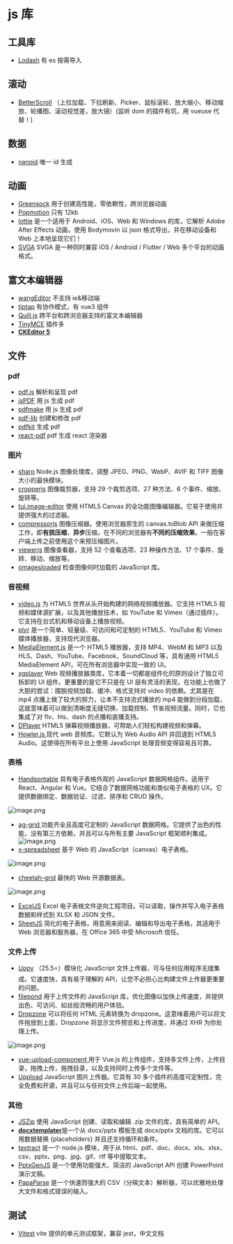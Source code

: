 # js 库

## 工具库

- [Lodash](https://www.lodashjs.com/) 有 es 按需导入

## 滚动

- [BetterScroll](https://better-scroll.github.io/docs/zh-CN/) （上拉加载、下拉刷新、Picker、鼠标滚轮、放大缩小、移动缩放、轮播图、滚动视觉差，放大镜）(监听 dom 的插件有坑，用 vueuse 代替！)

## 数据

- [nanoid](https://gitee.com/mirrors/nanoid) 唯一 id 生成

## 动画

- [Greensock](https://github.com/greensock/GreenSock-JS/) 用于创建高性能，零依赖性，跨浏览器动画
- [Popmotion](https://github.com/Popmotion/popmotion) 只有 12kb
- [lottie](https://airbnb.io/lottie/#/README) 是一个适用于 Android、iOS、Web 和 Windows 的库，它解析 Adob​​e After Effects 动画，使用 Bodymovin 以 json 格式导出，并在移动设备和 Web 上本地呈现它们！
- [SVGA](https://svga.io/index.html) SVGA 是一种同时兼容 iOS / Android / Flutter / Web 多个平台的动画格式。

## 富文本编辑器

- [wangEditor](https://www.wangeditor.com/) 不支持 ie&移动端
- [tiptap](https://github.com/ueberdosis/tiptap) 有协作模式，有 vue3 组件
- [Quill.js](https://github.com/quilljs/quill/) 跨平台和跨浏览器支持的富文本编辑器
- [TinyMCE](https://github.com/tinymce/tinymce) 插件多
- [**CKEditor 5**](https://github.com/ckeditor/ckeditor5)

## 文件

### pdf

- [pdf.js](https://github.com/mozilla/pdf.js) 解析和呈现 pdf
- [jsPDF](https://github.com/parallax/jsPDF) 用 js 生成 pdf
- [pdfmake](https://github.com/bpampuch/pdfmake) 用 js 生成 pdf
- [pdf-lib](https://github.com/Hopding/pdf-lib) 创建和修改 pdf
- [pdfkit](https://github.com/foliojs/pdfkit) 生成 pdf
- [react-pdf](https://github.com/diegomura/react-pdf) pdf 生成 react 渲染器

### 图片

- [sharp](https://github.com/lovell/sharp) Node.js 图像处理库，调整 JPEG、PNG、WebP、AVIF 和 TIFF 图像大小的最快模块。
- [cropperjs](https://github.com/fengyuanchen/cropperjs) 图像裁剪器，支持 29 个裁剪选项、27 种方法、6 个事件、缩放、旋转等。
- [tui.image-editor](https://github.com/nhn/tui.image-editor) 使用 HTML5 Canvas 的全功能图像编辑器。它易于使用并提供强大的过滤器。
- [compressorjs](https://github.com/fengyuanchen/compressorjs) 图像压缩器。使用浏览器原生的 canvas.toBlob API 来做压缩工作，即**有损压缩**，**异步**压缩，在不同的浏览器有**不同的压缩效果**。一般在客户端上传之前使用这个来预压缩图片。
- [viewerjs](https://github.com/fengyuanchen/viewerjs) 图像查看器，支持 52 个查看选项、23 种操作方法、17 个事件、旋转、移动、缩放等。
- [omagesloaded](https://github.com/desandro/imagesloaded) 检查图像何时加载的 JavaScript 库。

### 音视频

- [video.js](https://github.com/videojs/video.js) 为 HTML5 世界从头开始构建的网络视频播放器。它支持 HTML5 视频和媒体源扩展，以及其他播放技术，如 YouTube 和 Vimeo（通过插件）。它支持在台式机和移动设备上播放视频。
- [plyr](https://github.com/sampotts/plyr) 是一个简单、轻量级、可访问和可定制的 HTML5、YouTube 和 Vimeo 媒体播放器，支持现代浏览器。
- [MediaElement.js](https://github.com/mediaelement/mediaelement) 是一个 HTML5 播放器，支持 MP4、WebM 和 MP3 以及 HLS、Dash、YouTube、Facebook、SoundCloud 等，具有通用 HTML5 MediaElement API，可在所有浏览器中实现一致的 UI。
- [xgplayer](https://github.com/bytedance/xgplayer) Web 视频播放器类库，它本着一切都是组件化的原则设计了独立可拆卸的 UI 组件。更重要的是它不只是在 UI 层有灵活的表现，在功能上也做了大胆的尝试：摆脱视频加载、缓冲、格式支持对 video 的依赖。尤其是在 mp4 点播上做了较大的努力，让本不支持流式播放的 mp4 能做到分段加载，这就意味着可以做到清晰度无缝切换、加载控制、节省视频流量。同时，它也集成了对 flv、hls、dash 的点播和直播支持。
- [DPlayer](https://github.com/DIYgod/DPlayer) HTML5 弹幕视频播放器，可帮助人们轻松构建视频和弹幕。
- [Howler.js ](https://github.com/goldfire/howler.j) 现代 web 音频库。它默认为 Web Audio API 并回退到 HTML5 Audio。这使得在所有平台上使用 JavaScript 处理音频变得容易且可靠。

### 表格

- [Handsontable](https://github.com/handsontable/handsontable) 具有电子表格外观的 JavaScript 数据网格组件。适用于 React、Angular 和 Vue。它结合了数据网格功能和类似电子表格的 UX。它提供数据绑定、数据验证、过滤、排序和 CRUD 操作。

![image.png](https://cdn.nlark.com/yuque/0/2022/png/12445375/1658196475421-533b4aa0-e593-4d24-be13-0265028488ff.png#clientId=ue8b8b857-5d27-4&crop=0&crop=0&crop=1&crop=1&from=paste&height=386&id=u637e49f1&margin=%5Bobject%20Object%5D&name=image.png&originHeight=771&originWidth=1080&originalType=binary&ratio=1&rotation=0&showTitle=false&size=226842&status=done&style=none&taskId=ube86ea99-0a5e-47bd-a101-9417ee8fb15&title=&width=540)

- [ag-grid ](https://github.com/ag-grid/ag-grid)功能齐全且高度可定制的 JavaScript 数据网格。它提供了出色的性能，没有第三方依赖，并且可以与所有主要 JavaScript 框架顺利集成。
  ![image.png](https://cdn.nlark.com/yuque/0/2022/png/12445375/1658196484519-baf25bb5-d96a-4cc1-84b3-34408268063b.png#clientId=ue8b8b857-5d27-4&crop=0&crop=0&crop=1&crop=1&from=paste&height=243&id=uf3aaf84c&margin=%5Bobject%20Object%5D&name=image.png&originHeight=485&originWidth=1080&originalType=binary&ratio=1&rotation=0&showTitle=false&size=135694&status=done&style=none&taskId=u767deb93-8add-4602-bd54-2cb3b47b3d6&title=&width=540)
- [x-spreadsheet](https://github.com/myliang/x-spreadsheet) 基于 Web 的 JavaScript（canvas）电子表格。

![image.png](https://cdn.nlark.com/yuque/0/2022/png/12445375/1658196517836-ae238894-f1a0-4002-b1ec-67948195739b.png#clientId=ue8b8b857-5d27-4&crop=0&crop=0&crop=1&crop=1&from=paste&height=309&id=u410c02dc&margin=%5Bobject%20Object%5D&name=image.png&originHeight=618&originWidth=1080&originalType=binary&ratio=1&rotation=0&showTitle=false&size=49127&status=done&style=none&taskId=u508831ee-d8dd-479a-98fe-c5d381c97fc&title=&width=540)

- [cheetah-grid](https://github.com/future-architect/cheetah-grid) 最快的 Web 开源数据表。

![image.png](https://cdn.nlark.com/yuque/0/2022/png/12445375/1658196555363-99c1ca3e-9c57-4577-816e-c1320eb21b40.png#clientId=ue8b8b857-5d27-4&crop=0&crop=0&crop=1&crop=1&from=paste&height=266&id=u8516eb2d&margin=%5Bobject%20Object%5D&name=image.png&originHeight=532&originWidth=1080&originalType=binary&ratio=1&rotation=0&showTitle=false&size=109980&status=done&style=none&taskId=u5c31073a-3831-42c9-96c7-10c7df80b74&title=&width=540)

- [ExcelJS](https://github.com/exceljs/exceljs) Excel 电子表格文件逆向工程项目。可以读取，操作并写入电子表格数据和样式到 XLSX 和 JSON 文件。
- [SheetJS](https://github.com/SheetJS/sheetjs) 简化的电子表格，用意用来阅读、编辑和导出电子表格，其适用于 Web 浏览器和服务器，在 Office 365 中受 Microsoft 信任。

### 文件上传

- [Uppy](https://github.com/transloadit/uppy) （25.5⭐️）模块化 JavaScript 文件上传器，可与任何应用程序无缝集成。它速度快，具有易于理解的 API，让您不必担心比构建文件上传器更重要的问题。
- [filepond](https://github.com/pqina/filepond) 用于上传文件的 JavaScript 库，优化图像以加快上传速度，并提供出色、可访问、如丝般流畅的用户体验。
- [Dropzone](https://github.com/dropzone/dropzone) 可以将任何 HTML 元素转换为 dropzone。这意味着用户可以将文件拖放到上面，Dropzone 将显示文件预览和上传进度，并通过 XHR 为你处理上传。

![image.png](https://cdn.nlark.com/yuque/0/2022/png/12445375/1658197029396-f4df6893-e24e-44ee-90b4-29d45158a9f5.png#clientId=ue8b8b857-5d27-4&crop=0&crop=0&crop=1&crop=1&from=paste&height=172&id=u08ddc568&margin=%5Bobject%20Object%5D&name=image.png&originHeight=343&originWidth=1080&originalType=binary&ratio=1&rotation=0&showTitle=false&size=296683&status=done&style=none&taskId=u4f35fcb4-da41-48f4-9223-b17f3bcefdc&title=&width=540)

- [vue-upload-component ](https://github.com/lian-yue/vue-upload-component)用于 Vue.js 的上传组件，支持多文件上传，上传目录，拖拽上传，拖拽目录，以及支持同时上传多个文件等。
- [Uppload](https://github.com/elninotech/uppload) JavaScript 图片上传器。它具有 30 多个插件的高度可定制性，完全免费和开源，并且可以与任何文件上传后端一起使用。

### 其他

- [JSZip](https://github.com/Stuk/jszip) 使用 JavaScript 创建、读取和编辑 .zip 文件的库，具有简单的 API。
- [**docxtemplater**](https://github.com/open-xml-templating/docxtemplater)是一个从 docx/pptx 模板生成 docx/pptx 文档的库。它可以用数据替换 {placeholders} 并且还支持循环和条件。
- [textract](https://github.com/dbashford/textract) 是一个 node.js 模块，用于从 html、pdf、doc、docx、xls、xlsx、csv、pptx、png、jpg、gif、rtf 等中提取文本。
- [PptxGenJS](https://github.com/gitbrent/PptxGenJS) 是一个使用功能强大、简洁的 JavaScript API 创建 PowerPoint 演示文稿。
- [PapaParse](https://github.com/mholt/PapaParse) 是一个快速而强大的 CSV（分隔文本）解析器，可以优雅地处理大文件和格式错误的输入。

## 测试

- [Vitest](https://cn.vitest.dev/) vite 提供的单元测试框架，兼容 jest，中文文档
